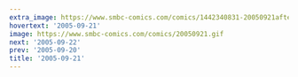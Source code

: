 ```yaml
---
extra_image: https://www.smbc-comics.com/comics/1442340831-20050921after.png
hovertext: '2005-09-21'
image: https://www.smbc-comics.com/comics/20050921.gif
next: '2005-09-22'
prev: '2005-09-20'
title: '2005-09-21'
---
```

